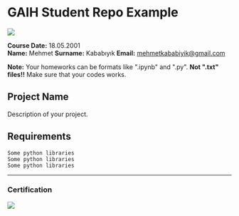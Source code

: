 # GAIH Student Repo Example
![](img/logo.png)

**Course Date:** 18.05.2001  
**Name:** Mehmet
**Surname:** Kababıyık
**Email:** mehmetkababiyik@gmail.com

**Note:** Your homeworks can be formats like ".ipynb" and ".py". **Not ".txt" files!!** Make sure that your codes works.  

## Project Name
Description of your project.

## Requirements
```
Some python libraries
Some python libraries
Some python libraries
```
---

### Certification
![](img/certificate_ex.png)

